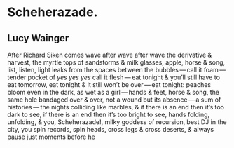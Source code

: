 # Scheherazade.
## Lucy Wainger
After Richard Siken
comes wave after wave after wave the derivative & harvest, the myrtle tops of
sandstorms & milk glasses, apple, horse & song, list, listen, light leaks from
the spaces between the bubbles — call it foam — tender pocket of _yes yes yes_
call it flesh — eat tonight  & you’ll still have to eat tomorrow, eat tonight
& it still won’t be over — eat tonight: peaches bloom even in the dark, as wet
as a girl — hands & feet, horse & song, the same hole bandaged over & over,
not a wound but its absence — a sum of histories — the nights colliding like
marbles, & if there is an end then it’s too dark to see, if there is an end
then it’s too bright to see, hands folding, unfolding, & you, Scheherazade!,
milky goddess of recursion, best DJ in the city, you spin records, spin heads,
cross legs & cross deserts, _&_ always pause just moments before he